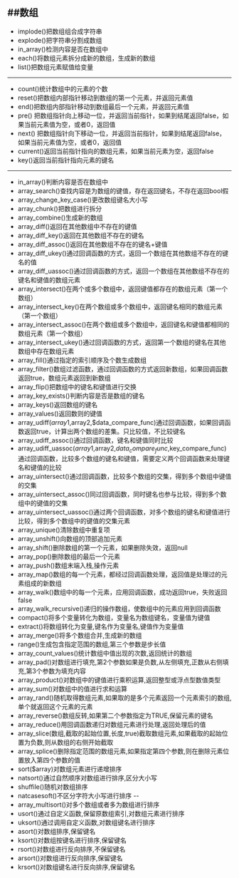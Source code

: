 ##数组
---
* implode()把数组组合成字符串
* explode()把字符串分割成数组
* in_array()检测内容是否在数组中
* each()将数组元素拆分成新的数组，生成新的数组
* list()把数组元素赋值给变量

---
* count()统计数组中的元素的个数
* reset()把数组内部指针移动到数组的第一个元素，并返回元素值
* end()把数组内部指针移动到数组最后一个元素，并返回元素值
* pre() 把数组指针向上移动一位，并返回当前指针，如果到结尾返回false，如果当前元素值为空，或者0，返回值
* next() 把数组指针向下移动一位，并返回当前指针，如果到结尾返回false，如果当前元素值为空，或者0，返回值
* current()返回当前指针指向的数组元素，如果当前元素为空，返回false
* key()返回当前指针指向元素的键名

---
* in_array()判断内容是否在数组中
* array_search()查找内容是为数组的键值，存在返回键名，不存在返回bool假
* array_change_key_case()更改数组键名大小写 
* array_chunk()把数组进行拆分
* array_combine()生成新的数组
* array_diff()返回在其他数组中不存在的键值
* array_diff_key()返回在其他数组不存在的键名
* array_diff_assoc()返回在其他数组不存在的键名+键值
* array_diff_ukey()通过回调函数的方式，返回一个数组在其他数组不存在的键名的值
* array_diff_uassoc()通过回调函数的方式，返回一个数组在其他数组不存在的键名和键值的数组元素
* array_intersect()在两个或多个数组中，返回键值都存在的数组元素（第一个数组）
* array_intersect_key()在两个数组或多个数组中，返回键名相同的数组元素（第一个数组）
* array_intersect_assoc()在两个数组或多个数组中，返回键名和键值都相同的数组元素（第一个数组）
* array_intersect_ukey()通过回调函数的方式，返回第一个数组的键名在其他数组中存在数组元素
* array_fill()通过指定的索引顺序及个数生成数组
* array_filter()数组过滤函数，通过回调函数的方式返回新数组，如果回调函数返回true，数组元素返回到新数组
* array_flip()把数组中的键名和键值进行交换
* array_key_exists()判断内容是否是数组的键名
* array_keys()返回数组的键名
* array_values()返回数则的键值
* array_udiff($array1,$array2,$data_compare_func)通过回调函数，如果回调函数返回true，计算出两个数组的差集。只比较值，不比较键名
* array_udiff_assoc()通过回调函数，键名和键值同时比较
* array_udiff_uassoc($array1,$array2,$data_compare_func,$key_compare_func)通过回调函数，比较多个数组的键名和键值，需要定义两个回调函数来处理键名和键值的比较
* array_uintersect()通过回调函数，比较多个数组的交集，得到多个数组中键值的交集
* array_uintersect_assoc()同过回调函数，同时键名也参与比较，得到多个数组中的键值的交集
* array_uintersect_uassoc()通过两个回调函数，对多个数组的键名和键值进行比较，得到多个数组中的键值的交集元素
* array_unique()清除数组中重复项
* array_unshift()向数组的顶部追加元素
* array_shift()删除数组的第一个元素，如果删除失效，返回null
* array_pop()删除数组的最后一个元素
* array_push()数组末端入栈,操作元素
* array_map()数组的每一个元素，都经过回调函数处理，返回值是处理过的元素组成的新数组
* array_walk()数组中的每一个元素，应用回调函数，成功返回true，失败返回false
* array_walk_recursive()递归的操作数组，使数组中的元素应用到回调函数
* compact()将多个变量转化为数组，变量名为数组键名，变量值为键值
* extract()将数组转化为变量,键名作为变量名,键值作为变量值
* array_merge()将多个数组合并,生成新的数组
* range()生成包含指定范围的数组,第三个参数是步长值
* array_count_values()统计数组中值出现的次数,返回统计的数组
* array_pad()对数组进行填充,第2个参数如果是负数,从左侧填充,正数从右侧填充,第3个参数为填充内容
* array_product()对数组中的键值进行乘积运算,返回整型或浮点型数值类型
* array_sum()对数组中的值进行求和运算
* array_rand()随机取得数组元素,如果取的是多个元素返回一个元素索引的数组,单个就返回这个元素的元素
* array_reverse()数组反转,如果第二个参数指定为TRUE,保留元素的键名
* array_reduce()用回调函数递归对数组元素进行处理,返回处理后的值
* array_slice(数组,截取的起始位置,长度,true)截取数组元素,如果截取的起始位置为负数,则从数组的右侧开始截取
* array_splice()删除指定范围的数组元素,如果指定第四个参数,则在删除元素位置放入第四个参数的值
* sort($array)对数组元素进行递增排序
* natsort()通过自然顺序对数组进行排序,区分大小写
* shuffile()随机对数组排序
* natcasesoft()不区分字符大小写进行排序
--
* array_multisort()对多个数组或者多为数组进行排序
* usort()通过自定义函数,保留原数组索引,对数组元素进行排序
* uksort()通过调用自定义函数,对数组键名进行排序
* asort()对数组排序,保留键名
* ksort()对数组按键名进行排序,保留键名
* rsort()对数组进行反向排序,不保留键名
* arsort()对数组进行反向排序,保留键名
* krsort()对数组键名进行反向排序,保留键名
